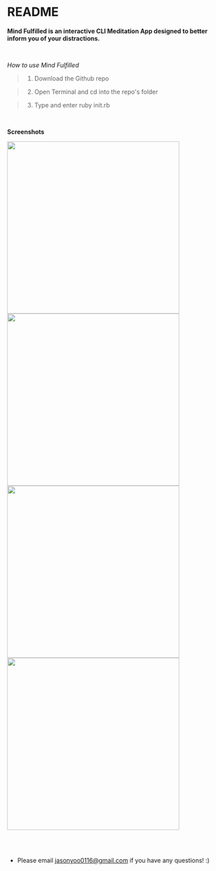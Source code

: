 # README

**Mind Fulfilled is an interactive CLI Meditation App designed to better inform you of your distractions.**

<br/>

*How to use Mind Fulfilled*

> 1. Download the Github repo

> 2. Open Terminal and cd into the repo's folder

> 3. Type and enter ruby init.rb

<br/>

**Screenshots**

<image src="https://github.com/truebluejason/mind_fulfilled/blob/master/data/pic1.png" width="400"/> <image src="https://github.com/truebluejason/mind_fulfilled/blob/master/data/pic2.png" width="400"/>
<image src="https://github.com/truebluejason/mind_fulfilled/blob/master/data/pic3.png" width="400"/> <image src="https://github.com/truebluejason/mind_fulfilled/blob/master/data/pic4.png" width="400"/>


<br/>
<br/>

* Please email jasonyoo0116@gmail.com if you have any questions! :)